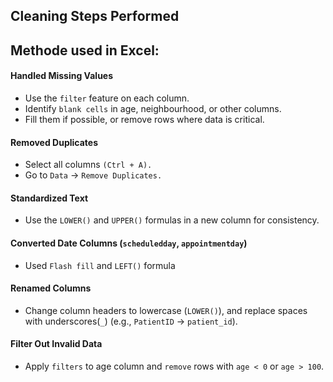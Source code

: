## Cleaning Steps Performed

## Methode used in Excel:

#### Handled Missing Values
- Use the `filter` feature on each column.
- Identify `blank cells` in age, neighbourhood, or other columns.
- Fill them if possible, or remove rows where data is critical.

#### Removed Duplicates
- Select all columns `(Ctrl + A).`
- Go to `Data` → `Remove Duplicates.`

#### Standardized Text
- Use the `LOWER()` and `UPPER()` formulas in a new column for consistency.

#### Converted Date Columns (`scheduledday`, `appointmentday`)
- Used `Flash fill` and `LEFT()` formula

#### Renamed Columns
- Change column headers to lowercase (`LOWER()`), and replace spaces with underscores(`_`) (e.g., `PatientID` → `patient_id`).

#### Filter Out Invalid Data
- Apply `filters` to age column and `remove` rows with `age < 0` or `age > 100`.


